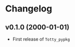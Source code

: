 # Changelog

<!--next-version-placeholder-->

## v0.1.0 (2000-01-01)

- First release of `Totty_pypkg`